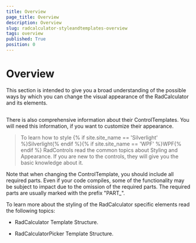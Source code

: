```yaml
---
title: Overview
page_title: Overview
description: Overview
slug: radcalculator-styleandtemplates-overview
tags: overview
published: True
position: 0
---
```


# Overview



This section is intended to give you a broad understanding of the possible ways by which you can change the visual appearance of the RadCalculator and its elements.

## 

There is also comprehensive information about their ControlTemplates. You will need this information, if you want to customize their appearance.

>To learn how to style {% if site.site_name == 'Silverlight' %}Silverlight{% endif %}{% if site.site_name == 'WPF' %}WPF{% endif %} RadControls read the common topics about Styling and Appearance. If you are new to the controls, they will give you the basic knowledge about it.

Note that when changing the ControlTemplate, you should include all required parts. Even if your code compiles, some of the functionality may be subject to impact due to the omission of the required parts. The required parts are usually marked with the prefix "PART_".

To learn more about the styling of the RadCalculator specific elements read the following topics:

*  RadCalculator Template Structure.

*  RadCalculatorPicker Template Structure.

